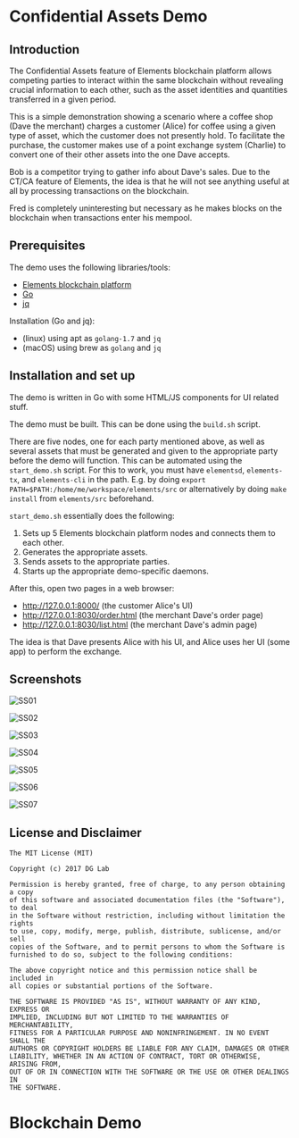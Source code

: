 # Confidential Assets Demo

## Introduction

The Confidential Assets feature of Elements blockchain platform allows competing parties to interact
within the same blockchain without revealing crucial information to each other, such as the asset 
identities and quantities transferred in a given period.

This is a simple demonstration showing a scenario where a coffee shop (Dave the merchant) charges
a customer (Alice) for coffee using a given type of asset, which the customer does not presently hold.
To facilitate the purchase, the customer makes use of a point exchange system (Charlie) to convert one
of their other assets into the one Dave accepts.

Bob is a competitor trying to gather info about Dave's sales. Due to the CT/CA feature of Elements,
the idea is that he will not see anything useful at all by processing transactions on the blockchain.

Fred is completely uninteresting but necessary as he makes blocks on the blockchain when transactions
enter his mempool.

## Prerequisites

The demo uses the following libraries/tools:

* [Elements blockchain platform](https://github.com/ElementsProject/elements)
* [Go](https://golang.org/)
* [jq](https://stedolan.github.io/jq/)

Installation (Go and jq):
* (linux) using apt as `golang-1.7` and `jq`
* (macOS) using brew as `golang` and `jq`

## Installation and set up

The demo is written in Go with some HTML/JS components for UI related stuff.

The demo must be built. This can be done using the `build.sh` script.

There are five nodes, one for each party mentioned above, as well as several assets that must be
generated and given to the appropriate party before the demo will function. This can be automated using
the `start_demo.sh` script. For this to work, you must have `elementsd`, `elements-tx`, and `elements-cli`
in the path. E.g. by doing `export PATH=$PATH:/home/me/workspace/elements/src` or alternatively by doing
`make install` from `elements/src` beforehand.

`start_demo.sh` essentially does the following:

1. Sets up 5 Elements blockchain platform nodes and connects them to each other.
2. Generates the appropriate assets.
3. Sends assets to the appropriate parties.
4. Starts up the appropriate demo-specific daemons.

After this, open two pages in a web browser:
- http://127.0.0.1:8000/ (the customer Alice's UI)
- http://127.0.0.1:8030/order.html (the merchant Dave's order page)
- http://127.0.0.1:8030/list.html (the merchant Dave's admin page)

The idea is that Dave presents Alice with his UI, and Alice uses her UI (some app) to perform the
exchange.

## Screenshots

![SS01](doc/ss01.png)

![SS02](doc/ss02.png)

![SS03](doc/ss03.png)

![SS04](doc/ss04.png)

![SS05](doc/ss05.png)

![SS06](doc/ss06.png)

![SS07](doc/ss07.png)

## License and Disclaimer

```
The MIT License (MIT)

Copyright (c) 2017 DG Lab

Permission is hereby granted, free of charge, to any person obtaining a copy
of this software and associated documentation files (the "Software"), to deal
in the Software without restriction, including without limitation the rights
to use, copy, modify, merge, publish, distribute, sublicense, and/or sell
copies of the Software, and to permit persons to whom the Software is
furnished to do so, subject to the following conditions:

The above copyright notice and this permission notice shall be included in
all copies or substantial portions of the Software.

THE SOFTWARE IS PROVIDED "AS IS", WITHOUT WARRANTY OF ANY KIND, EXPRESS OR
IMPLIED, INCLUDING BUT NOT LIMITED TO THE WARRANTIES OF MERCHANTABILITY,
FITNESS FOR A PARTICULAR PURPOSE AND NONINFRINGEMENT. IN NO EVENT SHALL THE
AUTHORS OR COPYRIGHT HOLDERS BE LIABLE FOR ANY CLAIM, DAMAGES OR OTHER
LIABILITY, WHETHER IN AN ACTION OF CONTRACT, TORT OR OTHERWISE, ARISING FROM,
OUT OF OR IN CONNECTION WITH THE SOFTWARE OR THE USE OR OTHER DEALINGS IN
THE SOFTWARE.
```
# Blockchain Demo
